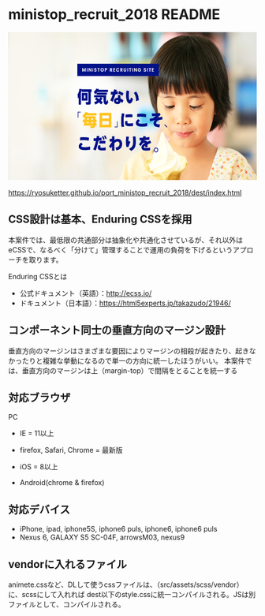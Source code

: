 # ministop_recruit_2018 README

<img src="./dest/assets/img/ogp.png" height="300">

https://ryosuketter.github.io/port_ministop_recruit_2018/dest/index.html

## CSS設計は基本、Enduring CSSを採用
本案件では、最低限の共通部分は抽象化や共通化させているが、それ以外はeCSSで、なるべく「分けて」管理することで運用の負荷を下げるというアプローチを取ります。

Enduring CSSとは

* 公式ドキュメント（英語）：http://ecss.io/
* ドキュメント（日本語）：https://html5experts.jp/takazudo/21946/

## コンポーネント同士の垂直方向のマージン設計
垂直方向のマージンはさまざまな要因によりマージンの相殺が起きたり、起きなかったりと複雑な挙動になるので単一の方向に統一したほうがいい。
本案件では、垂直方向のマージンは上（margin-top）で間隔をとることを統一する

## 対応ブラウザ

PC
* IE = 11以上
* firefox, Safari, Chrome = 最新版

* iOS = 8以上
* Android(chrome & firefox)

## 対応デバイス
* iPhone, ipad, iphone5S, iphone6 puls, iphone6, iphone6 puls
* Nexus 6, GALAXY S5 SC-04F, arrowsM03,	nexus9								
## vendorに入れるファイル
animete.cssなど、DLして使うcssファイルは、（src/assets/scss/vendor）に、scssにして入れれば
dest以下のstyle.cssに統一コンパイルされる。JSは別ファイルとして、コンパイルされる。
